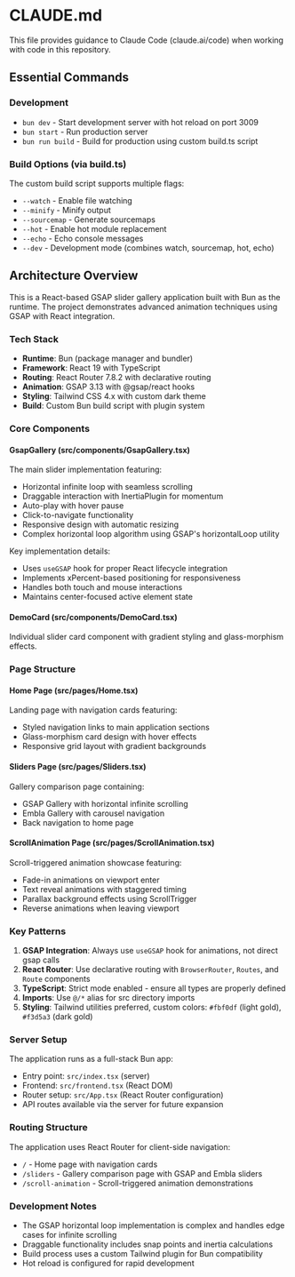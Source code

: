 # CLAUDE.md

This file provides guidance to Claude Code (claude.ai/code) when working with code in this repository.

## Essential Commands

### Development
- `bun dev` - Start development server with hot reload on port 3009
- `bun start` - Run production server
- `bun run build` - Build for production using custom build.ts script

### Build Options (via build.ts)
The custom build script supports multiple flags:
- `--watch` - Enable file watching
- `--minify` - Minify output
- `--sourcemap` - Generate sourcemaps
- `--hot` - Enable hot module replacement
- `--echo` - Echo console messages
- `--dev` - Development mode (combines watch, sourcemap, hot, echo)

## Architecture Overview

This is a React-based GSAP slider gallery application built with Bun as the runtime. The project demonstrates advanced animation techniques using GSAP with React integration.

### Tech Stack
- **Runtime**: Bun (package manager and bundler)
- **Framework**: React 19 with TypeScript
- **Routing**: React Router 7.8.2 with declarative routing
- **Animation**: GSAP 3.13 with @gsap/react hooks
- **Styling**: Tailwind CSS 4.x with custom dark theme
- **Build**: Custom Bun build script with plugin system

### Core Components

#### GsapGallery (src/components/GsapGallery.tsx)
The main slider implementation featuring:
- Horizontal infinite loop with seamless scrolling
- Draggable interaction with InertiaPlugin for momentum
- Auto-play with hover pause
- Click-to-navigate functionality
- Responsive design with automatic resizing
- Complex horizontal loop algorithm using GSAP's horizontalLoop utility

Key implementation details:
- Uses `useGSAP` hook for proper React lifecycle integration
- Implements xPercent-based positioning for responsiveness
- Handles both touch and mouse interactions
- Maintains center-focused active element state

#### DemoCard (src/components/DemoCard.tsx)
Individual slider card component with gradient styling and glass-morphism effects.

### Page Structure

#### Home Page (src/pages/Home.tsx)
Landing page with navigation cards featuring:
- Styled navigation links to main application sections
- Glass-morphism card design with hover effects
- Responsive grid layout with gradient backgrounds

#### Sliders Page (src/pages/Sliders.tsx)
Gallery comparison page containing:
- GSAP Gallery with horizontal infinite scrolling
- Embla Gallery with carousel navigation
- Back navigation to home page

#### ScrollAnimation Page (src/pages/ScrollAnimation.tsx)
Scroll-triggered animation showcase featuring:
- Fade-in animations on viewport enter
- Text reveal animations with staggered timing
- Parallax background effects using ScrollTrigger
- Reverse animations when leaving viewport

### Key Patterns

1. **GSAP Integration**: Always use `useGSAP` hook for animations, not direct gsap calls
2. **React Router**: Use declarative routing with `BrowserRouter`, `Routes`, and `Route` components
3. **TypeScript**: Strict mode enabled - ensure all types are properly defined
4. **Imports**: Use `@/*` alias for src directory imports
5. **Styling**: Tailwind utilities preferred, custom colors: `#fbf0df` (light gold), `#f3d5a3` (dark gold)

### Server Setup

The application runs as a full-stack Bun app:
- Entry point: `src/index.tsx` (server)
- Frontend: `src/frontend.tsx` (React DOM)
- Router setup: `src/App.tsx` (React Router configuration)
- API routes available via the server for future expansion

### Routing Structure

The application uses React Router for client-side navigation:
- `/` - Home page with navigation cards
- `/sliders` - Gallery comparison page with GSAP and Embla sliders  
- `/scroll-animation` - Scroll-triggered animation demonstrations

### Development Notes

- The GSAP horizontal loop implementation is complex and handles edge cases for infinite scrolling
- Draggable functionality includes snap points and inertia calculations
- Build process uses a custom Tailwind plugin for Bun compatibility
- Hot reload is configured for rapid development